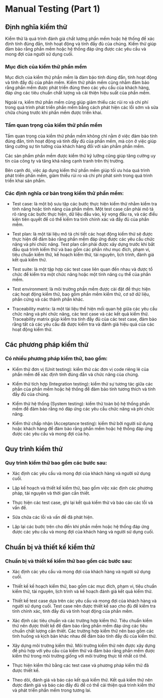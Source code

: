 # Manual Testing (Part 1)
## Định nghĩa kiểm thử
Kiểm thử là quá trình đánh giá chất lượng phần mềm hoặc hệ thống để xác định tính đúng đắn, tính hoạt động và tính đầy đủ của chúng. Kiểm thử giúp đảm bảo rằng phần mềm hoặc hệ thống đáp ứng được các yêu cầu và mong đợi của người sử dụng cuối.

### Mục đích của kiểm thử phần mềm

Mục đích của kiểm thử phần mềm là đảm bảo tính đúng đắn, tính hoạt động và tính đầy đủ của phần mềm. Kiểm thử phần mềm cũng nhằm đảm bảo rằng phần mềm được phát triển đúng theo các yêu cầu của khách hàng, đáp ứng các tiêu chuẩn chất lượng và cải thiện hiệu suất của phần mềm.

Ngoài ra, kiểm thử phần mềm cũng giúp giảm thiểu các rủi ro và chi phí trong quá trình phát triển phần mềm bằng cách phát hiện các lỗi sớm và sửa chữa chúng trước khi phần mềm được triển khai.

### Tầm quan trọng của kiểm thử phần mềm

Tầm quan trọng của kiểm thử phần mềm không chỉ nằm ở việc đảm bảo tính đúng đắn, tính hoạt động và tính đầy đủ của phần mềm, mà còn ở việc giúp tăng cường sự tin tưởng của khách hàng đối với sản phẩm phần mềm.

Các sản phẩm phần mềm được kiểm thử kỹ lưỡng cũng giúp tăng cường uy tín của công ty và tăng khả năng cạnh tranh trên thị trường.

Bên cạnh đó, việc áp dụng kiểm thử phần mềm giúp tối ưu hóa quá trình phát triển phần mềm, giảm thiểu rủi ro và chi phí phát sinh trong quá trình triển khai sản phẩm.

### Các định nghĩa cơ bản trong kiểm thử phần mềm:

- Test case: là một bộ sưu tập các bước thực hiện kiểm thử nhằm kiểm tra tính năng hoặc tính năng của phần mềm. Một test case cần phải mô tả rõ ràng các bước thực hiện, dữ liệu đầu vào, kỳ vọng đầu ra, và các điều kiện tiên quyết để có thể kiểm tra tính chính xác và đầy đủ của phần mềm.

- Test plan: là một tài liệu mô tả chi tiết các hoạt động kiểm thử sẽ được thực hiện để đảm bảo rằng phần mềm đáp ứng được các yêu cầu chức năng và phi chức năng. Test plan cần phải được xây dựng trước khi bắt đầu quá trình kiểm thử và bao gồm các phần như mục đích, phạm vi, tiêu chuẩn kiểm thử, kế hoạch kiểm thử, tài nguyên, lịch trình, đánh giá kết quả kiểm thử.

- Test suite: là một tập hợp các test case liên quan đến nhau và được tổ chức để kiểm tra một chức năng hoặc một tính năng cụ thể của phần mềm.

- Test environment: là môi trường phần mềm được cài đặt để thực hiện các hoạt động kiểm thử, bao gồm phần mềm kiểm thử, cơ sở dữ liệu, phần cứng và các thành phần khác.

- Traceability matrix: là một tài liệu thể hiện mối quan hệ giữa các yêu cầu chức năng và phi chức năng, các test case và các kết quả kiểm thử. Traceability matrix giúp kiểm tra tính đầy đủ của các test case, đảm bảo rằng tất cả các yêu cầu đã được kiểm tra và đánh giá hiệu quả của các hoạt động kiểm thử.

## Các phương pháp kiểm thử
### Có nhiều phương pháp kiểm thử, bao gồm:

- Kiểm thử đơn vị (Unit testing): kiểm thử các đơn vị code riêng lẻ của phần mềm để xác định tính đúng đắn và chức năng của chúng.

- Kiểm thử tích hợp (Integration testing): kiểm thử sự tương tác giữa các phần của phần mềm hoặc hệ thống để đảm bảo tính tương thích và tính đầy đủ của chúng.

- Kiểm thử hệ thống (System testing): kiểm thử toàn bộ hệ thống phần mềm để đảm bảo rằng nó đáp ứng các yêu cầu chức năng và phi chức năng.

- Kiểm thử chấp nhận (Acceptance testing): kiểm thử bởi người sử dụng hoặc khách hàng để đảm bảo rằng phần mềm hoặc hệ thống đáp ứng được các yêu cầu và mong đợi của họ.

## Quy trình kiểm thử
### Quy trình kiểm thử bao gồm các bước sau:

- Xác định các yêu cầu và mong đợi của khách hàng và người sử dụng cuối.

- Lập kế hoạch và thiết kế kiểm thử, bao gồm việc xác định các phương pháp, tài nguyên và thời gian cần thiết.

- Thực hiện các test case, ghi lại kết quả kiểm thử và báo cáo các lỗi và vấn đề.

- Sửa chữa các lỗi và vấn đề đã phát hiện.

- Lặp lại các bước trên cho đến khi phần mềm hoặc hệ thống đáp ứng được các yêu cầu và mong đợi của khách hàng và người sử dụng cuối.

## Chuẩn bị và thiết kế kiểm thử
### Chuẩn bị và thiết kế kiểm thử bao gồm các bước sau:
- Xác định các yêu cầu và mong đợi của khách hàng và người sử dụng cuối.

- Thiết kế kế hoạch kiểm thử, bao gồm các mục đích, phạm vi, tiêu chuẩn kiểm thử, tài nguyên, lịch trình và kế hoạch đánh giá kết quả kiểm thử.

- Thiết kế test case dựa trên các yêu cầu và mong đợi của khách hàng và người sử dụng cuối. Test case nên được thiết kế sao cho đủ để kiểm tra tính chính xác, tính đầy đủ và tính hoạt động của phần mềm.

- Xác định các tiêu chuẩn và các trường hợp kiểm thử. Tiêu chuẩn kiểm thử nên được thiết kế để đảm bảo rằng phần mềm đáp ứng các tiêu chuẩn chất lượng cần thiết. Các trường hợp kiểm thử nên bao gồm các tình huống và kịch bản khác nhau để đảm bảo tính đầy đủ của kiểm thử.

- Xây dựng môi trường kiểm thử. Môi trường kiểm thử nên được xây dựng để phù hợp với yêu cầu của kiểm thử và đảm bảo rằng phần mềm được kiểm thử trong môi trường giống với môi trường thực tế nhất có thể.

- Thực hiện kiểm thử bằng các test case và phương pháp kiểm thử đã được thiết kế.

- Theo dõi, đánh giá và báo cáo kết quả kiểm thử. Kết quả kiểm thử nên được đánh giá và báo cáo đầy đủ để có thể cải thiện quá trình kiểm thử và phát triển phần mềm trong tương lai.
